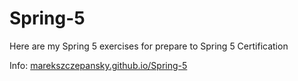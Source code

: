 # Spring-5

Here are my Spring 5 exercises for prepare to Spring 5 Certification

Info: [marekszczepansky.github.io/Spring-5](https://marekszczepansky.github.io/Spring-5)
